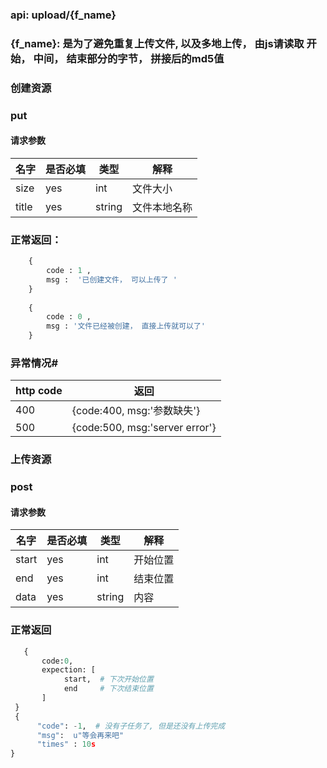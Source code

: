 
### api: upload/{f_name}
### {f_name}: 是为了避免重复上传文件, 以及多地上传， 由js请读取 开始， 中间， 结束部分的字节， 拼接后的md5值

### 创建资源
### put
####  请求参数  
| 名字 | 是否必填 |  类型  |  解释  |
| -------- | -------- |-------|-------|
| size  | yes   |    int   |  文件大小    |
| title  | yes   |    string   |  文件本地名称   |
### 正常返回：
```python
    {
        code : 1 ,
        msg :  '已创建文件， 可以上传了 '
    }
    
    {
        code : 0 ,
        msg : '文件已经被创建， 直接上传就可以了'
    }

```
### 异常情况#

| http  code |  返回  |
| -------- |-------|
|  400  | {code:400, msg:'参数缺失'}|
| 500 | {code:500, msg:'server error'}|

### 上传资源
### post
#### 请求参数

| 名字 | 是否必填 |  类型  |  解释  |
| -------- | -------- |-------|-------|
| start  | yes   |    int   |  开始位置    |
| end  | yes   |    int   |  结束位置   |
| data  | yes   |    string   |  内容   |

### 正常返回
```python
   {
       code:0, 
       expection: [
            start,  # 下次开始位置
            end     # 下次结束位置
       ]
 }
 {
      "code": -1,  # 没有子任务了, 但是还没有上传完成
      "msg":  u"等会再来吧"
      "times" : 10s
}

```

